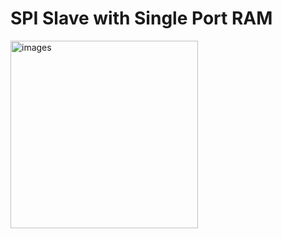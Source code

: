 # SPI Slave with Single Port RAM

<img width="" height="300" alt="images" src="https://github.com/user-attachments/assets/7f525bb0-0297-4761-89ac-abb6bc53e180" />

